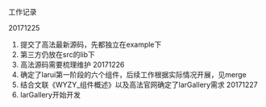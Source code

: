 工作记录  

20171225
1. 提交了高法最新源码，先都独立在example下
2. 第三方仍放在src的lib下
3. 高法源码需要梳理维护
20171226
1. 确定了larui第一阶段的六个组件，后续工作根据实际情况开展，见merge
2. 结合文联《WYZY_组件概述》以及高法官网确定了larGallery需求
20171227
1. larGallery开始开发
